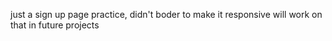 just a sign up page practice, didn't boder to make it responsive will work on that in future projects
